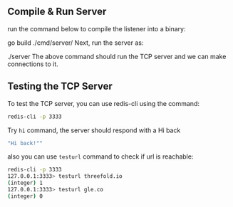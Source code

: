 ## Compile & Run Server
run the command below to compile the listener into a binary:

go build ./cmd/server/
Next, run the server as:

./server
The above command should run the TCP server and we can make connections to it.

## Testing the TCP Server
To test the TCP server, you can use redis-cli using the command:

```bash
redis-cli -p 3333
```

Try `hi` command, the server should respond with a Hi back

```bash
"Hi back!""
```

also you can use `testurl` command to check if url is reachable:

```bash
redis-cli -p 3333
127.0.0.1:3333> testurl threefold.io
(integer) 1
127.0.0.1:3333> testurl gle.co
(integer) 0
```

